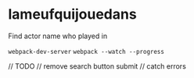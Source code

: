 # lameufquijouedans
Find actor name who played in

`webpack-dev-server`
`webpack --watch --progress`

// TODO
// remove search button submit
// catch errors